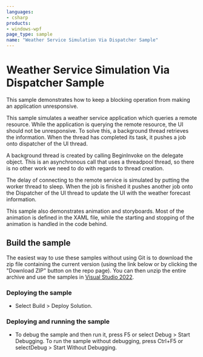 ```yaml
---
languages:
- csharp
products:
- windows-wpf
page_type: sample
name: "Weather Service Simulation Via Dispatcher Sample"
---
```

# Weather Service Simulation Via Dispatcher Sample
This sample demonstrates how to keep a blocking operation from making an application unresponsive.

This sample simulates a weather service application which queries a remote resource. While the application is querying the remote resource, the UI should not be unresponsive. To solve this, a background thread retrieves the information. When the thread has completed its task, it pushes a job onto dispatcher of the UI thread.

A background thread is created by calling BeginInvoke on the delegate object. This is an asynchronous call that uses a threadpool thread, so there is no other work we need to do with regards to thread creation.

The delay of connecting to the remote service is simulated by putting the worker thread to sleep. When the job is finished it pushes another job onto the Dispatcher of the UI thread to update the UI with the weather forecast information.

This sample also demonstrates animation and storyboards. Most of the animation is defined in the XAML file, while the starting and stopping of the animation is handled in the code behind.

## Build the sample
The easiest way to use these samples without using Git is to download the zip file containing the current version (using the link below or by clicking the "Download ZIP" button on the repo page). You can then unzip the entire archive and use the samples in [Visual Studio 2022](https://www.visualstudio.com/wpf-vs).

### Deploying the sample
- Select Build > Deploy Solution. 

### Deploying and running the sample
- To debug the sample and then run it, press F5 or select Debug >  Start Debugging. To run the sample without debugging, press Ctrl+F5 or selectDebug > Start Without Debugging. 



